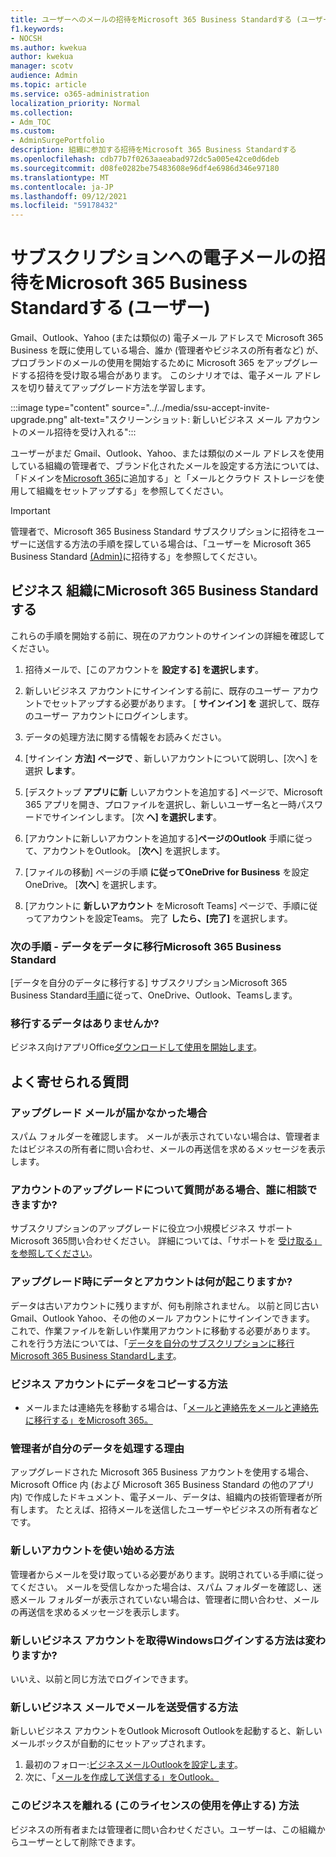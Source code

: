 ```yaml
---
title: ユーザーへのメールの招待をMicrosoft 365 Business Standardする (ユーザー)
f1.keywords:
- NOCSH
ms.author: kwekua
author: kwekua
manager: scotv
audience: Admin
ms.topic: article
ms.service: o365-administration
localization_priority: Normal
ms.collection:
- Adm_TOC
ms.custom:
- AdminSurgePortfolio
description: 組織に参加する招待をMicrosoft 365 Business Standardする
ms.openlocfilehash: cdb77b7f0263aaeabad972dc5a005e42ce0d6deb
ms.sourcegitcommit: d08fe0282be75483608e96df4e6986d346e97180
ms.translationtype: MT
ms.contentlocale: ja-JP
ms.lasthandoff: 09/12/2021
ms.locfileid: "59178432"
---
```

# <a name="accept-an-email-invitation-to-a-microsoft-365-business-standard-subscription-user"></a>サブスクリプションへの電子メールの招待をMicrosoft 365 Business Standardする (ユーザー)

Gmail、Outlook、Yahoo (または類似の) 電子メール アドレスで Microsoft 365 Business を既に使用している場合、誰か (管理者やビジネスの所有者など) が、プロブランドのメールの使用を開始するために Microsoft 365 をアップグレードする招待を受け取る場合があります。  このシナリオでは、電子メール アドレスを切り替えてアップグレード方法を学習します。

:::image type="content" source="../../media/ssu-accept-invite-upgrade.png" alt-text="スクリーンショット: 新しいビジネス メール アカウントのメール招待を受け入れる":::

ユーザーがまだ Gmail、Outlook、Yahoo、または類似のメール アドレスを使用している組織の管理者で、ブランド化されたメールを設定する方法については、「ドメインを[Microsoft 365](../setup/add-domain.md)に追加する」と「メールとクラウド ストレージを使用して組織をセットアップ[](../setup/setup-business-standard.md#finish-setting-up)する」を参照してください。

> [!IMPORTANT]
> 管理者で、Microsoft 365 Business Standard サブスクリプションに招待をユーザーに送信する方法の手順を探している場合は、「ユーザーを Microsoft 365 Business Standard [(Admin)](admin-invite-business-standard.md)に招待する」を参照してください。

## <a name="join-a-business-microsoft-365-business-standard-organization"></a>ビジネス 組織にMicrosoft 365 Business Standardする

これらの手順を開始する前に、現在のアカウントのサインインの詳細を確認してください。

1. 招待メールで、[このアカウントを **設定する] を選択します**。

2. 新しいビジネス アカウントにサインインする前に、既存のユーザー アカウントでセットアップする必要があります。 [ **サインイン] を** 選択して、既存のユーザー アカウントにログインします。

3. データの処理方法に関する情報をお読みください。

4. [サインイン **方法] ページで** 、新しいアカウントについて説明し、[次へ] を選択 **します**。

5. [デスクトップ **アプリに新** しいアカウントを追加する] ページで、Microsoft 365 アプリを開き、プロファイルを選択し、新しいユーザー名と一時パスワードでサインインします。 [次 **へ] を選択します**。

6. [アカウントに新しいアカウントを追加する]**ページのOutlook** 手順に従って、アカウントをOutlook。 [**次へ**] を選択します。

7. [ファイルの移動] ページの手順 **に従ってOneDrive for Business** を設定OneDrive。 [**次へ**] を選択します。

8. [アカウントに **新しいアカウント** をMicrosoft Teams] ページで、手順に従ってアカウントを設定Teams。 完了 **したら、[完了]** を選択します。

### <a name="next-steps---migrate-your-data-to-microsoft-365-business-standard"></a>次の手順 - データをデータに移行Microsoft 365 Business Standard

[データを自分のデータに移行する] サブスクリプションMicrosoft 365 Business Standard[手順](migrate-data-business-standard.md)に従って、OneDrive、Outlook、Teamsします。

### <a name="no-data-to-migrate"></a>移行するデータはありませんか?

ビジネス向けアプリOffice[ダウンロードして使用を開始します](https://support.microsoft.com/office/install-office-apps-from-office-365-dcf2d841-dac7-455b-9a77-fc8f7ee92702)。

## <a name="frequently-asked-questions"></a>よく寄せられる質問

### <a name="i-didnt-receive-an-upgrade-email"></a>アップグレード メールが届かなかった場合

スパム フォルダーを確認します。 メールが表示されていない場合は、管理者またはビジネスの所有者に問い合わせ、メールの再送信を求めるメッセージを表示します。

### <a name="i-have-a-question-about-upgrading-my-account-who-can-i-talk-to"></a>アカウントのアップグレードについて質問がある場合、誰に相談できますか?

サブスクリプションのアップグレードに役立つ小規模ビジネス サポートMicrosoft 365問い合わせください。 詳細については、「サポートを [受け取る」を参照してください](../../business-video/get-help-support.md)。

### <a name="what-happens-to-my-data-and-account-when-i-upgrade"></a>アップグレード時にデータとアカウントは何が起こりますか?

データは古いアカウントに残りますが、何も削除されません。  以前と同じ古い Gmail、Outlook Yahoo、その他のメール アカウントにサインインできます。 これで、作業ファイルを新しい作業用アカウントに移動する必要があります。 これを行う方法については、「[データを自分のサブスクリプションに移行Microsoft 365 Business Standardします](migrate-data-business-standard.md)。

### <a name="how-can-i-copy-data-to-my-business-account"></a>ビジネス アカウントにデータをコピーする方法

<!--- For steps on copying your data from your old OneDrive account to your new OneDrive for business account, check out: [Migrate data to my Microsoft 365 Business Standard subscription](migrate-data-business-standard.md).-->
- メールまたは連絡先を移動する場合は、「[メールと連絡先をメールと連絡先に移行する」をMicrosoft 365。](../setup/migrate-email-and-contacts-admin.md)

### <a name="why-does-it-say-my-admin-now-handles-my-data"></a>管理者が自分のデータを処理する理由

アップグレードされた Microsoft 365 Business アカウントを使用する場合、Microsoft Office 内 (および Microsoft 365 Business Standard の他のアプリ内) で作成したドキュメント、電子メール、データは、組織内の技術管理者が所有します。 たとえば、招待メールを送信したユーザーやビジネスの所有者などです。

### <a name="how-do-i-get-started-with-my-new-account"></a>新しいアカウントを使い始める方法

管理者からメールを受け取っている必要があります。説明されている手順に従ってください。 メールを受信しなかった場合は、スパム フォルダーを確認し、迷惑メール フォルダーが表示されていない場合は、管理者に問い合わせ、メールの再送信を求めるメッセージを表示します。

### <a name="does-the-way-i-login-to-windows-change-when-i-get-a-new-business-account"></a>新しいビジネス アカウントを取得Windowsログインする方法は変わりますか?

いいえ、以前と同じ方法でログインできます。

### <a name="how-can-i-send-and-receive-emails-with-my-new-business-email"></a>新しいビジネス メールでメールを送受信する方法

新しいビジネス アカウントをOutlook Microsoft Outlookを起動すると、新しいメールボックスが自動的にセットアップされます。

1. 最初のフォロー:[ビジネスメールOutlookを設定します](../../business-video/setup-outlook.md)。
2. 次に、「[メールを作成して送信する」をOutlook。](https://support.microsoft.com/office/create-and-send-email-in-outlook-19c32deb-08b6-4f90-a211-02bc5f77f360)

### <a name="how-can-i-leave-this-business-and-stop-using-this-license"></a>このビジネスを離れる (このライセンスの使用を停止する) 方法

ビジネスの所有者または管理者に問い合わせください。ユーザーは、この組織からユーザーとして削除できます。

<!--1. Open any of your Microsoft 365 apps, like Word, Excel or PowerPoint, select your profile icon and then **Sign in with a different account**. Follow the steps and choose **Next** to set up Outlook.

2. Open Outlook, enter your new email address, and select **Connect**. Follow the steps and choose **Next** to set up OneDrive.

3. Select the OneDrive cloud icon from your taskbar and follow the steps to move your files to your new OneDrive for Business folder. Select **Next** to set up Microsoft Teams.

4. Open Teams, select your profile icon, and then **Add work or school account**. Follow the steps to add your new account to Teams. Select **I'm done** when Teams is set up.-->
